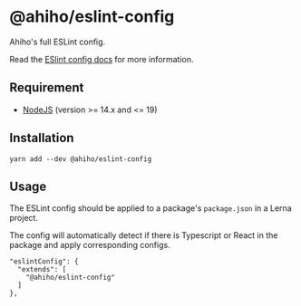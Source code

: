 # @ahiho/eslint-config

Ahiho's full ESLint config.

Read the [ESlint config docs](http://eslint.org/docs/user-guide/configuring#extending-configuration-files) for more information.

## Requirement

- [NodeJS](https://nodejs.org) (version >= 14.x and <= 19)

## Installation

```shell
yarn add --dev @ahiho/eslint-config
```

## Usage

The ESLint config should be applied to a package's `package.json` in a Lerna project.

The config will automatically detect if there is Typescript or React in the package and apply corresponding configs.

```text
"eslintConfig": {
  "extends": [
    "@ahiho/eslint-config"
  ]
},
```
